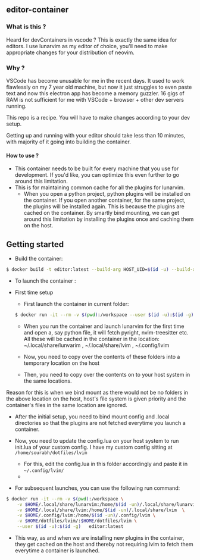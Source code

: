 
## editor-container 

### What is this ?
Heard for devContainers in vscode ? This is exactly the same idea for editors. I use lunarvim as my editor of choice, you'll need to make appropriate changes for your distribution of neovim.

### Why ?
VSCode has become unusable for me in the recent days. It used to work flawlessly on my 7 year old machine, but now
it just struggles to even paste text and now this electron app has become a memory guzzler. 16 gigs of RAM is not
sufficient for me with VSCode + browser + other dev servers running.

This repo is a recipe. You will have to make changes according to your dev setup.

Getting up and running with your editor should take less than 10 minutes, with majority of it going into building the
container.

#### How to use ?
* This container needs to be built for every machine that you use for development. If you'd like, you can optimize this even further to go around this limitation.
* This is for maintaining common cache for all the plugins for lunarvim. 
    * When you open a python project, python plugins will be installed on the container. If you open another container, for the same project, the plugins will be installed again. This is because the plugins are cached on the container. By smartly bind mounting, we can get around this limitation by installing the plugins once and caching them on the host.



## Getting started

* Build the container:
```bash
$ docker build -t editor:latest --build-arg HOST_UID=$(id -u) --build-arg HOST_GID=$(id -g) .
```

* To launch the container :

* First time setup
    * First launch the container in current folder:
    ```bash
    $ docker run -it --rm -v $(pwd):/workspace --user $(id -u):$(id -g) editor:latest
    ```
    * When you run the container and launch lunarvim for the first time and open a, say python file,
    it will fetch pyright, nvim-treesitter etc. All these will be cached in the container in the location:
    ~/.local/share/lunvarim , ~/.local/share/lvim , ~/.config/lvim

    * Now, you need to copy over the contents of these folders into a temporary location on the host

    * Then, you need to copy over the contents on to your host system in the same locations.


Reason for this is when we bind mount as there would not be no folders in the above location on the host, host's file system is given priority and the container's files in the same location are ignored. 

* After the initial setup, you need to bind mount config and .local directories so that the plugins are not fetched everytime you launch a container.

* Now, you need to update the config.lua on your host system to run init.lua of your custom config. I have my custom config sitting at `/home/sourabh/dotfiles/lvim`
    * For this, edit the config.lua in this folder accordingly and paste it in `~/.config/lvim/`
    * 
 


* For subsequent launches, you can use the following run command:
```bash
$ docker run -it --rm -v $(pwd):/workspace \
    -v $HOME/.local/share/lunarvim:/home/$(id -un)/.local/share/lunarvim \
    -v $HOME/.local/share/lvim:/home/$(id -un)/.local/share/lvim  \
    -v $HOME/.config/lvim:/home/$(id -un)/.config/lvim \
    -v $HOME/dotfiles/lvim/:$HOME/dotfiles/lvim \
    --user $(id -u):$(id -g)   editor:latest

```

* This way, as and when we are installing new plugins in the container, they get cached on the host and thereby not requiring lvim to fetch them everytime a container is launched.
